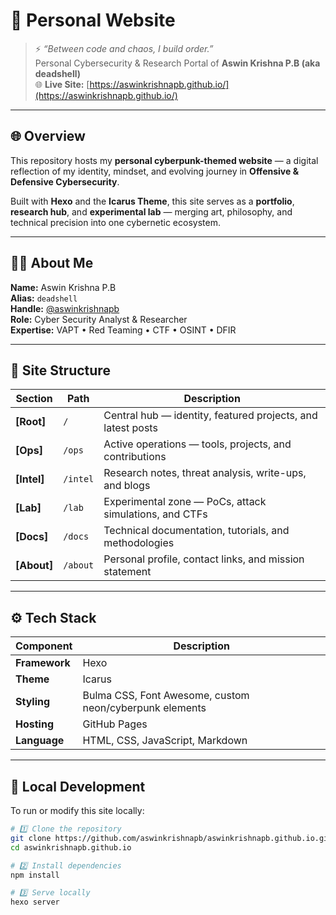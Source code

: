 # 🧠 Personal Website

> ⚡ *“Between code and chaos, I build order.”*  
> Personal Cybersecurity & Research Portal of **Aswin Krishna P.B (aka deadshell)**  
> 🌐 **Live Site:** [https://aswinkrishnapb.github.io/](https://aswinkrishnapb.github.io/)

---

## 🌐 Overview

This repository hosts my **personal cyberpunk-themed website** — a digital reflection of my identity, mindset, and evolving journey in **Offensive & Defensive Cybersecurity**.

Built with **Hexo** and the **Icarus Theme**, this site serves as a **portfolio**, **research hub**, and **experimental lab** — merging art, philosophy, and technical precision into one cybernetic ecosystem.

---

## 👨‍💻 About Me

**Name:** Aswin Krishna P.B  
**Alias:** `deadshell`  
**Handle:** [@aswinkrishnapb](https://github.com/aswinkrishnapb)  
**Role:** Cyber Security Analyst & Researcher  
**Expertise:** VAPT • Red Teaming • CTF • OSINT • DFIR  

---
## 🧩 Site Structure

| Section | Path | Description |
|----------|------|-------------|
| **[Root]** | `/` | Central hub — identity, featured projects, and latest posts |
| **[Ops]** | `/ops` | Active operations — tools, projects, and contributions |
| **[Intel]** | `/intel` | Research notes, threat analysis, write-ups, and blogs |
| **[Lab]** | `/lab` | Experimental zone — PoCs, attack simulations, and CTFs |
| **[Docs]** | `/docs` | Technical documentation, tutorials, and methodologies |
| **[About]** | `/about` | Personal profile, contact links, and mission statement |

---

## ⚙️ Tech Stack

| Component | Description |
|------------|--------------|
| **Framework** | Hexo |
| **Theme** | Icarus |
| **Styling** | Bulma CSS, Font Awesome, custom neon/cyberpunk elements |
| **Hosting** | GitHub Pages |
| **Language** | HTML, CSS, JavaScript, Markdown |

---


## 🧰 Local Development

To run or modify this site locally:

```bash
# 1️⃣ Clone the repository
git clone https://github.com/aswinkrishnapb/aswinkrishnapb.github.io.git
cd aswinkrishnapb.github.io

# 2️⃣ Install dependencies
npm install

# 3️⃣ Serve locally
hexo server
